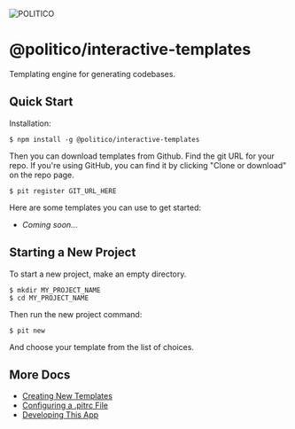 ![POLITICO](https://www.politico.com/interactives/cdn/images/badge.svg)

# @politico/interactive-templates

Templating engine for generating codebases.

## Quick Start

Installation:

```
$ npm install -g @politico/interactive-templates
```


Then you can download templates from Github. Find the git URL for your repo. If you're using GitHub, you can find it by clicking "Clone or download" on the repo page.

```
$ pit register GIT_URL_HERE
```

Here are some templates you can use to get started:
- *Coming soon...*

## Starting a New Project

To start a new project, make an empty directory.

```
$ mkdir MY_PROJECT_NAME
$ cd MY_PROJECT_NAME
```

Then run the new project command:

```
$ pit new
```

And choose your template from the list of choices.

## More Docs
- [Creating New Templates](docs/templates.md)
- [Configuring a .pitrc File](docs/pitrc.md)
- [Developing This App](docs/developing.md)
